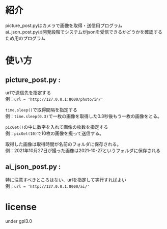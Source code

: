 # 紹介
picture_post.pyはカメラで画像を取得・送信用プログラム  
ai_json_post.pyは開発段階でシステムがjsonを受信できるかどうかを確認するため用のプログラム

# 使い方
## picture_post.py :
urlで送信先を指定する  
例：`url = 'http://127.0.0.1:8000/photo/in/'`  

`time.sleep()`で取得間隔を指定する  
例：`time.sleep(0.3)`で一枚の画像を取得した0.3秒後もう一枚の画像をとる。  

`picGet()`の中に数字を入れて画像の枚数を指定する  
例：`picGet(10)`で10枚の画像を撮って送信する。　　

取得した画像は取得時間が名前のフォルダに保存される。  
例：2021年10月27日が撮った画像は2021-10-27というフォルダに保存される　　
## ai_json_post.py :
特に注意すべきところはない、urlを指定して実行すればよい  
例：`url = 'http://127.0.0.1:8000/ai/'`  

# license
under gpl3.0
